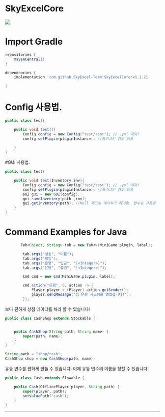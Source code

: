 # SkyExcelCore
![](https://bstats.org/signatures/bukkit/SkyExcelCore.svg)

# Import Gradle

```gradle
repositories {
    mavenCentral()
}

dependencies {
    implementation 'com.github.SkyExcel-Team:SkyExcelCore:v1.1.21'

}
```

# Config 사용법.
```java
public class test{

    public void test(){
        Config config = new Config("test/test"); // .yml 제외! 
        config.setPlugin(pluginInstance); //플러그인 경로 등록 
        
    }
}
```

#GUI 사용법.
```java
public class test{

    public void test(Inventory inv){
        Config config = new Config("test/test"); // .yml 제외! 
        config.setPlugin(pluginInstance); //플러그인 경로 등록 
        GUI gui = new GUI(config);
        gui.saveInventory(path ,inv);
        gui.getInventory(path); //Null 체크로 예외처리 해야함. 변수로 사용할 
    }
}
```
# Command Examples for Java

```java
       Tab<Object, String> tab = new Tab<>(MiniGame.plugin, label);

        tab.args("생성", "이름");
        tab.args("랭킹");
        tab.args("은행", "입금", "[<Integer>]");
        tab.args("은행", "출금", "[<Integer>]");

        Cmd cmd = new Cmd(MiniGame.plugin, label);

        cmd.action("은행", 0, action -> {
            Player player = (Player) action.getSender();
            player.sendMessage("섬 은행 시스템을 열었습니다!");
        });

```


보다 편하게 상점 데이터를 처리 할 수 있습니다! 
 
```java
public class CashShop extends Stockable {


    public CashShop(String path, String name) {
        super(path, name);
    }
}
```

```java
String path = "shop/cash";
CashShop shop = new CashShop(path, name);
```

유동 변수를 편하게 만들 수 있습니다. 
이제 유동 변수의 이름을 정할 수 있습니다!

```java
public class Cash extends Flowable {

    public Cash(OfflinePlayer player, String path) {
        super(player, path);
        setValuePath("cash");
    }
}
```
---
